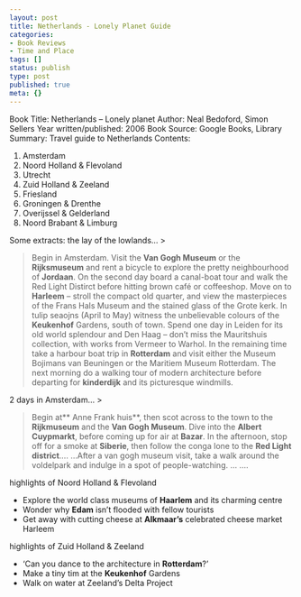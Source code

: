 ```yaml
---
layout: post
title: Netherlands - Lonely Planet Guide
categories:
- Book Reviews
- Time and Place
tags: []
status: publish
type: post
published: true
meta: {}
---
```

Book Title: Netherlands – Lonely planet Author: Neal Bedoford, Simon Sellers Year written/published: 2006 Book Source: Google Books, Library Summary: Travel guide to Netherlands Contents:

1. Amsterdam
2. Noord Holland & Flevoland
3. Utrecht
4. Zuid Holland & Zeeland
5. Friesland
6. Groningen & Drenthe
7. Overijssel & Gelderland
8. Noord Brabant & Limburg

Some extracts: the lay of the lowlands… >  

> Begin in Amsterdam. Visit the **Van Gogh Museum** or the **Rijksmuseum** and rent a bicycle to explore the pretty neighbourhood of **Jordaan**. On the second day board a canal-boat tour and walk the Red Light Distirct before hitting brown café or coffeeshop. Move on to **Harleem** – stroll the compact old quarter, and view the masterpieces of the Frans Hals Museum and the stained glass of the Grote kerk. In tulip seaojns (April to May) witness the unbelievable colours of the **Keukenhof** Gardens, south of town. Spend one day in Leiden for its old world splendour and Den Haag – don’t miss the Mauritshuis collection, with works from Vermeer to Warhol. In the remaining time take a harbour boat trip in **Rotterdam** and visit either the Museum Bojimans van Beuningen or the Maritiem Museum Rotterdam. The next morning do a walking tour of modern architecture before departing for **kinderdijk** and its picturesque windmills.

2 days in Amsterdam… >  

> Begin at** Anne Frank huis**, then scot across to the town to the **Rijkmuseum** and the **Van Gogh Museum**. Dive into the **Albert Cuypmarkt**, before coming up for air at **Bazar**. In the afternoon, stop off for a smoke at **Siberie**, then follow the conga lone to the **Red Light district**…. …After a van gogh museum visit, take a walk around the voldelpark and indulge in a spot of people-watching. … ….

highlights of Noord Holland & Flevoland
- Explore the world class museums of **Haarlem** and its charming centre
- Wonder why **Edam** isn’t flooded with fellow tourists
- Get away with cutting cheese at **Alkmaar’s** celebrated cheese market Harleem

highlights of Zuid Holland & Zeeland
- ‘Can you dance to the architecture in **Rotterdam**?’
- Make a tiny tim at the **Keukenhof** Gardens
- Walk on water at Zeeland’s Delta Project
